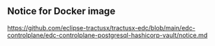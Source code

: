 ## Notice for Docker image

https://github.com/eclipse-tractusx/tractusx-edc/blob/main/edc-controlplane/edc-controlplane-postgresql-hashicorp-vault/notice.md